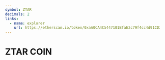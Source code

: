 ```yaml
---
symbol: ZTAR
decimals: 2
links:
  - name: explorer
    url: https://etherscan.io/token/0xaA0CA4C5447101BfaE2c79f4cc4d91CD360f33a4
---
```


# ZTAR COIN
